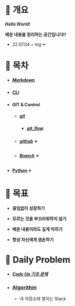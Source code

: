# 📝 개요

𝑯𝒆𝒍𝒍𝒐 𝑾𝒐𝒓𝒍𝒅!

**배운 내용을 정리하는 공간입니다!!**

- 22.07.04 ~ ing ✏



# 🌱 목차

- ##### [Markdown](https://github.com/jaejae200/TIL/tree/master/Markdown)

- ##### [CLI](https://github.com/jaejae200/TIL/tree/master/CLI)

- #### GIT & Control

  - ##### [git](https://github.com/jaejae200/TIL/tree/master/git)

    - ##### [git_flow](https://github.com/jaejae200/TIL/tree/master/git_flow)

  - ##### [github](https://github.com/jaejae200/TIL/tree/master/gitHub) ⭐

  - ##### [Branch](https://github.com/jaejae200/TIL/tree/master/Branch) ⭐

- #### [Python](https://github.com/jaejae200/TIL/tree/master/Python) ⭐

  

# 🎯 목표 

- **끊임없이 성장하기**

- **모르는 것을 부끄러워하지 않기**

- **배운 내용이라도 깊게 익히기**

- **항상 자신에게 겸손하기**

  

# 📆 Daily Problem

- ##### [Code Up 기초 문제](Codeup/)

- ### [Algorithm](daily)

  - 내 저장소에 쌓이는 Stack

​	

​		 
